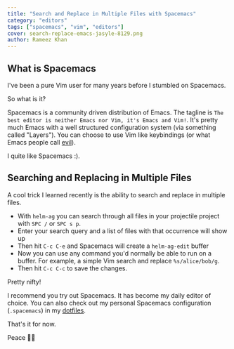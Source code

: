 ```yaml
---
title: "Search and Replace in Multiple Files with Spacemacs"
category: "editors"
tags: ["spacemacs", "vim", "editors"]
cover: search-replace-emacs-jasyle-8129.png
author: Rameez Khan
---
```


## What is Spacemacs
I've been a pure Vim user for many years before I stumbled on Spacemacs.

So what is it?

Spacemacs is a community driven distribution of Emacs. The tagline is `The best editor is neither Emacs nor Vim, it's Emacs and Vim!`. It's pretty much Emacs with a well structured configuration system (via something called "Layers"). You can choose to use Vim like keybindings (or what Emacs people call [evil](https://github.com/emacs-evil/evil)).

I quite like Spacemacs :).

## Searching and Replacing in Multiple Files
A cool trick I learned recently is the ability to search and replace in multiple files.

- With `helm-ag` you can search through all files in your projectile project with `SPC /` or `SPC s p`.
- Enter your search query and a list of files with that occurrence will show up
- Then hit `C-c C-e` and Spacemacs will create a `helm-ag-edit` buffer
- Now you can use any command you'd normally be able to run on a buffer. For example, a simple Vim search and replace `%s/alice/bob/g`.
- Then hit `C-c C-c` to save the changes.

Pretty nifty!

I recommend you try out Spacemacs. It has become my daily editor of choice. You can also check out my personal Spacemacs configuration (`.spacemacs`) in my [dotfiles](https://github.com/rameezk/dotfiles).

That's it for now.

Peace ✌🏽
